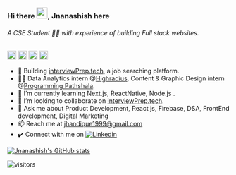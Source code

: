 ### Hi there <img src="https://media.giphy.com/media/hvRJCLFzcasrR4ia7z/giphy.gif" width="25px">, Jnanashish here

###### A CSE Student 👨‍💻 with experience of building Full stack websites.
<code><img height="20" src="https://res.cloudinary.com/dbmv2z9l9/image/upload/v1641490297/1611079_uiiecr.png"></code>
<code><img height="20" src="https://res.cloudinary.com/dbmv2z9l9/image/upload/v1641490321/Antu_mongodb.svg_tyn7lb.png"></code>
<code><img height="20" src="https://res.cloudinary.com/dbmv2z9l9/image/upload/v1641490345/iconfinder_node_3069651_g4trwe.png"></code>
<code><img height="20" src="https://res.cloudinary.com/dbmv2z9l9/image/upload/v1641490364/5847f40ecef1014c0b5e488a_hqszpo.png"></code>


- 🔭 Building [interviewPrep.tech](https://interviewprep.tech/), a job searching platform.
- 👨‍💻 Data Analytics intern @[Highradius](https://www.highradius.com/), Content & Graphic Design intern @[Programming Pathshala](https://renaissance.programmingpathshala.com/crack-coding-interviews).
- 🌱 I’m currently learning Next.js, ReactNative, Node.js .
- 👯 I’m looking to collaborate on [interviewPrep.tech](https://interviewprep.tech/).
- 💬 Ask me about Product Development, React js, Firebase, DSA, FrontEnd development, Digital Marketing 
- 📫 Reach me at [jhandique1999@gmail.com](jhandique1999@gmail.com)
- ✔️ Connect with me on 
[![Linkedin](https://img.shields.io/badge/LinkedIn-blue.svg?style=for-the-badge&logo=linkedin)](https://www.linkedin.com/in/jnanashish/)

[![Jnanashish's GitHub stats](https://github-readme-stats.vercel.app/api?username=Jnanashish&theme=dark&hide_langs_below=1)](https://github.com/Jnanashish/github-readme-stats)

![visitors](https://visitor-badge.glitch.me/badge?page_id=Jnanashish&left_color=green&right_color=red)
